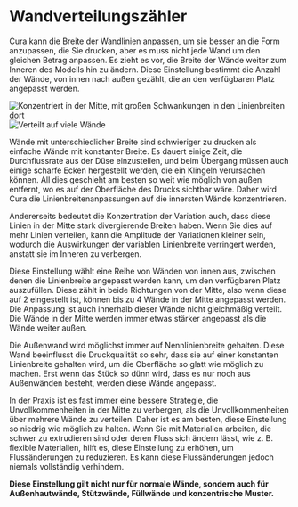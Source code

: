 Wandverteilungszähler
====
Cura kann die Breite der Wandlinien anpassen, um sie besser an die Form anzupassen, die Sie drucken, aber es muss nicht jede Wand um den gleichen Betrag anpassen. Es zieht es vor, die Breite der Wände weiter zum Inneren des Modells hin zu ändern. Diese Einstellung bestimmt die Anzahl der Wände, von innen nach außen gezählt, die an den verfügbaren Platz angepasst werden.

![Konzentriert in der Mitte, mit großen Schwankungen in den Linienbreiten dort](../images/wall_distribution_count_1.png)
![Verteilt auf viele Wände](../images/wall_distribution_count_5.png)

Wände mit unterschiedlicher Breite sind schwieriger zu drucken als einfache Wände mit konstanter Breite. Es dauert einige Zeit, die Durchflussrate aus der Düse einzustellen, und beim Übergang müssen auch einige scharfe Ecken hergestellt werden, die ein Klingeln verursachen können. All dies geschieht am besten so weit wie möglich von außen entfernt, wo es auf der Oberfläche des Drucks sichtbar wäre. Daher wird Cura die Linienbreitenanpassungen auf die innersten Wände konzentrieren.

Andererseits bedeutet die Konzentration der Variation auch, dass diese Linien in der Mitte stark divergierende Breiten haben. Wenn Sie dies auf mehr Linien verteilen, kann die Amplitude der Variationen kleiner sein, wodurch die Auswirkungen der variablen Linienbreite verringert werden, anstatt sie im Inneren zu verbergen.

Diese Einstellung wählt eine Reihe von Wänden von innen aus, zwischen denen die Linienbreite angepasst werden kann, um den verfügbaren Platz auszufüllen. Diese zählt in beide Richtungen von der Mitte, also wenn diese auf 2 eingestellt ist, können bis zu 4 Wände in der Mitte angepasst werden. Die Anpassung ist auch innerhalb dieser Wände nicht gleichmäßig verteilt. Die Wände in der Mitte werden immer etwas stärker angepasst als die Wände weiter außen.

Die Außenwand wird möglichst immer auf Nennlinienbreite gehalten. Diese Wand beeinflusst die Druckqualität so sehr, dass sie auf einer konstanten Linienbreite gehalten wird, um die Oberfläche so glatt wie möglich zu machen. Erst wenn das Stück so dünn wird, dass es nur noch aus Außenwänden besteht, werden diese Wände angepasst.

In der Praxis ist es fast immer eine bessere Strategie, die Unvollkommenheiten in der Mitte zu verbergen, als die Unvollkommenheiten über mehrere Wände zu verteilen. Daher ist es am besten, diese Einstellung so niedrig wie möglich zu halten. Wenn Sie mit Materialien arbeiten, die schwer zu extrudieren sind oder deren Fluss sich ändern lässt, wie z. B. flexible Materialien, hilft es, diese Einstellung zu erhöhen, um Flussänderungen zu reduzieren. Es kann diese Flussänderungen jedoch niemals vollständig verhindern.

**Diese Einstellung gilt nicht nur für normale Wände, sondern auch für Außenhautwände, Stützwände, Füllwände und konzentrische Muster.**